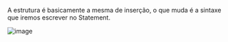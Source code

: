 A estrutura é basicamente a mesma de inserção, o que muda é a sintaxe que iremos escrever no Statement.

![image](https://github.com/zenonxd/jdbc4/assets/64092861/1f3ac8d1-f70f-40c0-b03b-7430e18317a0)
